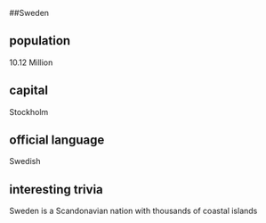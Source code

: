 ##Sweden
## population
10.12 Million

## capital
Stockholm
 
## official language
Swedish

## interesting trivia
Sweden is a Scandonavian nation with thousands of coastal islands



